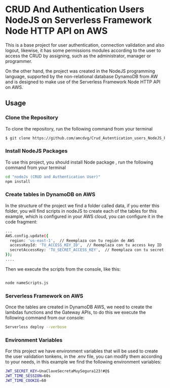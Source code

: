 
# CRUD And Authentication Users NodeJS on Serverless Framework Node HTTP API on AWS

This is a base project for user authentication, connection validation and also logout, likewise, it has some permissions modules according to the user to access the CRUD by assigning, such as the administrator, manager or programmer.

On the other hand, the project was created in the NodeJS programming language, supported by the non-relational database DynamoDB from AW and is designed to make use of the Serverless Framework Node HTTP API on AWS.

## Usage

### Clone the Repository


To clone the repository, run the following command from your terminal

```bash
$ git clone https://github.com/amcdvg/Crud_Autentication_users_NodeJS_Project.git
```



### Install NodeJS Packages

To use this project, you should install Node package , run the following command from your terminal

```bash
cd "nodeJs (CRUD and Authentication User)"
npm install
```


### Create tables in DynamoDB on AWS

In the structure of the project we find a folder called data, if you enter this folder, you will find scripts in nodeJS to create each of the tables for this example, which is configured in your AWS cloud, you can configure it in the code fragment:

```bash
...
AWS.config.update({
  region: 'us-east-1',  // Reemplaza con tu región de AWS
  accessKeyId: 'TU_ACCESS_KEY_ID',  // Reemplaza con tu access key ID
  secretAccessKey: 'TU_SECRET_ACCESS_KEY',  // Reemplaza con tu secret access key
});
....
```
Then we execute the scripts from the console, like this:

```bash

node nameScripts.js

```

### Serverless Framework on AWS

Once the tables are created in DynamoDB AWS, we need to create the lambdas functions and the Gateway APIs, to do this we execute the following command from our console:

```bash
Serverless deploy --verbose

```

### Environment Variables

For this project we have environment variables that will be used to create the user validation tonkens, in the .env file, you can modify them according to your needs, in this example we find the following environment variables:

```bash
JWT_SECRET_KEY=UnaClaveSecretaMuySegura123!#@$
JWT_TIME_SESSION=60s
JWT_TIME_COOKIE=60
```
